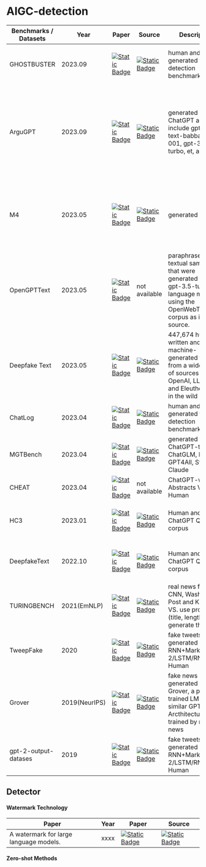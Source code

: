 # AIGC-detection

| Benchmarks / Datasets                                                        | Year     | Paper      | Source     | Description | Types | 
|------------------------------------------------------------------------------|----------|------------|------------|-------------|-------|
| GHOSTBUSTER                             | 2023.09  | [![Static Badge](https://img.shields.io/badge/paper-%23B31B1B?logo=arxiv&labelColor=grey)](https://arxiv.org/abs/2305.15047)| [![Static Badge](https://img.shields.io/badge/code-black?logo=github)](https://github.com/vivek3141/ghostbuster)  | human and AI-generated text as detection benchmarks | student essays, creative writing, and news articles. |
| ArguGPT                                 | 2023.09  | [![Static Badge](https://img.shields.io/badge/paper-%23B31B1B?logo=arxiv&labelColor=grey)](https://arxiv.org/abs/2304.07666)| [![Static Badge](https://img.shields.io/badge/code-black?logo=github)](https://github.com/huhailinguist/ArguGPT) | generated by ChatGPT api include gpt2-xl, text-babbage-001, gpt-3.5-turbo, et, al. | WECC( Written English Corpus of  Chinese Learners), TOEFL writing tasks, GRE writing tasks, and OOD( out-ofdistribution) |
| M4                                | 2023.05  | [![Static Badge](https://img.shields.io/badge/paper-%23B31B1B?logo=arxiv&labelColor=grey)](https://arxiv.org/abs/2305.14902)| [![Static Badge](https://img.shields.io/badge/code-black?logo=github)](https://github.com/mbzuai-nlp/M4)  | generated by  |  news, social media, question-answering forums, educational, and even academic contexts. |
| OpenGPTText                    | 2023.05  | [![Static Badge](https://img.shields.io/badge/paper-%23B31B1B?logo=arxiv&labelColor=grey)](https://arxiv.org/abs/2305.07969)| not available | paraphrased textual samples that were generated by the gpt-3.5-turbo language model using the OpenWebText corpus as its source. | Web |
| Deepfake Text                            | 2023.05  | [![Static Badge](https://img.shields.io/badge/paper-%23B31B1B?logo=arxiv&labelColor=grey)](https://arxiv.org/abs/2305.13242)| [![Static Badge](https://img.shields.io/badge/code-black?logo=github)](https://github.com/yafuly/DeepfakeTextDetect)  |  447,674 human-written and machine-generated texts from a wide range of sources by OpenAI, LLaMA, and EleutherAI, etc. in the wild | news article writing, story generation, scientific writing, etc. |
| ChatLog                             | 2023.04  | [![Static Badge](https://img.shields.io/badge/paper-%23B31B1B?logo=arxiv&labelColor=grey)](https://arxiv.org/abs/2305.15047)| [![Static Badge](https://img.shields.io/badge/code-black?logo=github)](https://github.com/THU-KEG/ChatLog)  | human and AI-generated text as detection benchmarks | daily QA |
| MGTBench                                | 2023.04  | [![Static Badge](https://img.shields.io/badge/paper-%23B31B1B?logo=arxiv&labelColor=grey)](https://arxiv.org/abs/2304.14106)| [![Static Badge](https://img.shields.io/badge/code-black?logo=github)](https://github.com/xinleihe/MGTBench)  | generated by ChatGPT-turbo, ChatGLM, Dolly, GPT4All, StableLM, Claude | essay, Reuters, Writing Prompt |
| CHEAT                                   | 2023.04  | [![Static Badge](https://img.shields.io/badge/paper-%23B31B1B?logo=arxiv&labelColor=grey)](https://arxiv.org/abs/2304.12008)| not available | ChatGPT-writtEn Abstracts VS. Human | generate, polish, mix |
| HC3                                     | 2023.01  | [![Static Badge](https://img.shields.io/badge/paper-%23B31B1B?logo=arxiv&labelColor=grey)](https://arxiv.org/abs/2301.07597)| [![Static Badge](https://img.shields.io/badge/code-black?logo=github)](https://github.com/Hello-SimpleAI/chatgpt-comparison-detection) | Human and ChatGPT QA corpus | reddit_eli5, open_qa, wiki_csai, medicine, finance |
| DeepfakeText                                     | 2022.10  | [![Static Badge](https://img.shields.io/badge/paper-%23B31B1B?logo=arxiv&labelColor=grey)](https://arxiv.org/abs/2210.09421)| [![Static Badge](https://img.shields.io/badge/code-black?logo=github)](https://github.com/jmpu/DeepfakeTextDetection) | Human and ChatGPT QA corpus | reddit_eli5, open_qa, wiki_csai, medicine, finance |
| TURINGBENCH                             | 2021(EmNLP) | [![Static Badge](https://img.shields.io/badge/paper-%23B31B1B?logo=arxiv&labelColor=grey)](https://aclanthology.org/2021.findings-emnlp.172/)| [![Static Badge](https://img.shields.io/badge/code-black?logo=github)](https://turingbench.ist.psu.edu/) | real news from CNN, Washington Post and Kaggle VS. use prompt (title, length) to generate the news | news |
| TweepFake                               | 2020  | [![Static Badge](https://img.shields.io/badge/paper-%23B31B1B?logo=arxiv&labelColor=grey)](https://arxiv.org/abs/2008.00036)| [![Static Badge](https://img.shields.io/badge/code-black?logo=github)](https://github.com/tizfa/tweepfake_deepfake_text_detection) | fake tweets generated by RNN+Markov/GPT-2/LSTM/RNN VS. Human | Tweep |
| Grover                                  | 2019(NeurIPS)  | [![Static Badge](https://img.shields.io/badge/paper-%23B31B1B?logo=arxiv&labelColor=grey)](https://arxiv.org/abs/1905.12616)| [![Static Badge](https://img.shields.io/badge/code-black?logo=github)](https://github.com/rowanz/grover) | fake news generated by Grover, a pre-trained LM with similar GPT-2 Arcthitecture  trained by real-news  | news |
| gpt-2-output-datases                    | 2019  | [![Static Badge](https://img.shields.io/badge/paper-%23B31B1B?logo=arxiv&labelColor=grey)](https://openai.com/research/gpt-2-1-5b-release)| [![Static Badge](https://img.shields.io/badge/code-black?logo=github)](https://github.com/openai/gpt-2-output-dataset) | fake tweets generated by RNN+Markov/GPT-2/LSTM/RNN VS. Human | Anything |

## Detector

#### Watermark Technology

| Paper                      |      Year     |      Paper           |     Source           |
|----------------------------|---------------|----------------------|----------------------|
| A watermark for large language models.  |  xxxx   | [![Static Badge](https://img.shields.io/badge/paper-%23B31B1B?logo=arxiv&labelColor=grey)](https://arxiv.org/abs/2301.10226) | [![Static Badge](https://img.shields.io/badge/code-black?logo=github)](https://github.com/jwkirchenbauer/lm-watermarking)  |                                                                                                          |

#### Zero-shot Methods
